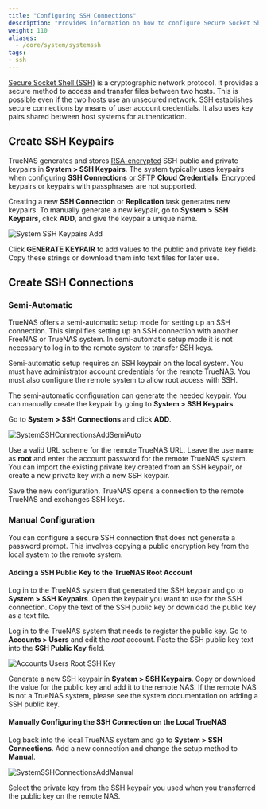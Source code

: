 ```yaml
---
title: "Configuring SSH Connections"
description: "Provides information on how to configure Secure Socket Shell (SSH) connections on your TrueNAS."
weight: 110
aliases:
  - /core/system/systemssh
tags:
- ssh
---
```


[Secure Socket Shell (SSH)](https://searchsecurity.techtarget.com/definition/Secure-Shell) is a cryptographic network protocol. It provides a secure method to access and transfer files between two hosts. This is possible even if the two hosts use an unsecured network.
SSH establishes secure connections by means of user account credentials. It also uses key pairs shared between host systems for authentication.

## Create SSH Keypairs

TrueNAS generates and stores [RSA-encrypted](https://tools.ietf.org/html/rfc8017) SSH public and private keypairs in **System > SSH Keypairs**.
The system typically uses keypairs when configuring **SSH Connections** or SFTP **Cloud Credentials**.
Encrypted keypairs or keypairs with passphrases are not supported.

Creating a new **SSH Connection** or **Replication** task generates new keypairs.
To manually generate a new keypair, go to **System > SSH Keypairs**, click **ADD**, and give the keypair a unique name.

![System SSH Keypairs Add](/images/CORE/System/SystemSSHKeypairsAdd.png "System SSH Keypairs Add")

Click **GENERATE KEYPAIR** to add values to the public and private key fields.
Copy these strings or download them into text files for later use.

## Create SSH Connections

### Semi-Automatic

TrueNAS offers a semi-automatic setup mode for setting up an SSH connection. This simplifies setting up an SSH connection with another FreeNAS or TrueNAS system. In semi-automatic setup mode it is not necessary to log in to the remote system to transfer SSH keys.  

Semi-automatic setup requires an SSH keypair on the local system. You must have administrator account credentials for the remote TrueNAS. You must also configure the remote system to allow root access with SSH.

The semi-automatic configuration can generate the needed keypair. You can manually create the keypair by going to **System > SSH Keypairs**.

Go to **System > SSH Connections** and click **ADD**.

![SystemSSHConnectionsAddSemiAuto](/images/CORE/System/SystemSSHConnectionsAddSemiAuto.png "Semi-Auto Connection")

Use a valid URL scheme for the remote TrueNAS URL.
Leave the username as **root** and enter the account password for the remote TrueNAS system.
You can import the existing private key created from an SSH keypair, or create a new private key with a new SSH keypair.

Save the new configuration. TrueNAS opens a connection to the remote TrueNAS and exchanges SSH keys.

### Manual Configuration

You can configure a secure SSH connection that does not generate a password prompt. This involves copying a public encryption key from the local system to the remote system.

#### Adding a SSH Public Key to the TrueNAS Root Account

Log in to the TrueNAS system that generated the SSH keypair and go to **System > SSH Keypairs**.
Open the keypair you want to use for the SSH connection. Copy the text of the SSH public key or download the public key as a text file.

Log in to the TrueNAS system that needs to register the public key. Go to **Accounts > Users** and edit the *root* account.
Paste the SSH public key text into the **SSH Public Key** field.

![Accounts Users Root SSH Key](/images/CORE/Accounts/AccountsUsersRootSSHKey.png "Accounts Users Root SSH Key")

Generate a new SSH keypair in **System > SSH Keypairs**. Copy or download the value for the public key and add it to the remote NAS.
If the remote NAS is not a TrueNAS system, please see the system documentation on adding a SSH public key.

#### Manually Configuring the SSH Connection on the Local TrueNAS

Log back into the local TrueNAS system and go to **System > SSH Connections**. Add a new connection and change the setup method to **Manual**.

![SystemSSHConnectionsAddManual](/images/CORE/System/SystemSSHConnectionsAddManual.png "SSH Connections: Manual Options")

Select the private key from the SSH keypair you used when you transferred the public key on the remote NAS.
